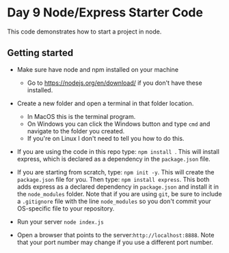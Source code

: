 # Day 9 Node/Express Starter Code

This code demonstrates how to start a project in node.

## Getting started

- Make sure have node and npm installed on your machine
    - Go to https://nodejs.org/en/download/ if you don't have these installed.
- Create a new folder and open a terminal in that folder location.
    - In MacOS this is the terminal program.
    - On Windows you can click the Windows button and type ```cmd``` and navigate to the folder you created.
    - If you're on Linux I don't need to tell you how to do this.

- If you are using the code in this repo type: ```npm install ```. This will install express, which is declared as a dependency in the ```package.json``` file.

- If you are starting from scratch, type: ```npm init -y```. This will create the ```package.json``` file for you. Then type: ```npm install express```. This both adds express as a declared dependency in ```package.json``` and install it in the ```node_modules``` folder.  Note that if you are using ```git```, be sure to include a ```.gitignore``` file with the line ```node_modules``` so you don't commit your OS-specific file to your repository.


- Run your server
```node index.js```

- Open a browser that points to the server:```http://localhost:8888```. Note that your port number may change if you use a different port number.
